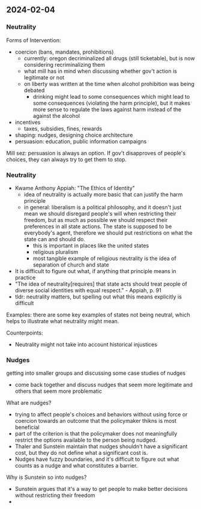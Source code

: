 ## 2024-02-04

### Neutrality

Forms of Intervention:
- coercion (bans, mandates, prohibitions)
    - currently: oregon decriminalized all drugs (still ticketable), but is now considering recriminalizing them
    - what mill has in mind when discussing whether gov't action is legitimate or not
    - on liberty was written at the time when alcohol prohibition was being debated
        - drinking might lead to some consequences which might lead to some consequences (violating the harm principle), but it makes more sense to regulate the laws against harm instead of the against the alcohol
- incentives
    - taxes, subsidies, fines, rewards
- shaping: nudges, designing choice architecture
- persuasion: education, public information campaigns

Mill sez: persuasion is always an option. If gov't disapproves of people's choices, they can always try to get them to stop.

### Neutrality
- Kwame Anthony Appiah: "The Ethics of Identity"
    - idea of neutrality is actually more basic that can justify the harm principle
    - in general: liberalism is a political philosophy, and it doesn't just mean we should disregard people's will when restricting their freedom, but as much as possible we should respect their preferences in all state actions. The state is supposed to be everybody's agent, therefore we should put restrictions on what the state can and should do.
        - this is important in places like the united states
        - religious pluralism
        - most tangible example of religious neutrality is the idea of separation of church and state
- It is difficult to figure out what, if anything that principle means in practice
- "The idea of neutrality[requires] that state acts should treat people of diverse social identities with equal respect." - Appiah, p. 91
- tldr: neutrality matters, but spelling out what this means explicitly is difficult

Examples: there are some key examples of states not being neutral, which helps to illustrate what neutrality might mean.

Counterpoints:
- Neutrality might not take into account historical injustices

### Nudges
getting into smaller groups and discussing some case studies of nudges
- come back together and discuss nudges that seem more legitimate and others that seem more problematic

What are nudges?
- trying to affect people's choices and behaviors without using force or coercion towards an outcome that the policymaker thikns is most beneficial
- part of the criterion is that the policymaker does not meaningfully restrict the options available to the person being nudged.
- Thaler and Sunstein maintain that nudges shouldn't have a significant cost, but they do not define what a significant cost is.
- Nudges have fuzzy boundaries, and it's difficult to figure out what counts as a nudge and what constitutes a barrier.

Why is Sunstein so into nudges?
- Sunstein argues that it's a way to get people to make better decisions without restricting their freedom
- 
